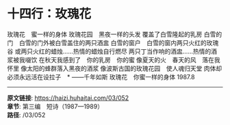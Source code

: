 # 十四行：玫瑰花

玫瑰花　蜜一样的身体
玫瑰花园　黑夜一样的头发
覆盖了白雪隆起的乳房
白雪的门　白雪的门外被白雪盖住的两只酒盅
白雪的窗户　白雪的窗内两只火红的玫瑰谷
或两只火红的蜡烛……热情的蜡烛自行燃尽
两只丁当作响的酒盅……热情的酒浆被我啜饮
在秋天我感到了　你的乳房　你的蜜
像夏天的火　春天的风　落在我怀里
像太阳的蜂群落入黑夜的酒浆
像波斯古国的玫瑰花园　使人魂归天堂
肉体却必须永远活在设拉子　*
——千年如斯
玫瑰花　你蜜一样的身体
1987.8

---

**原文链接**: https://haizi.huhaitai.com/03/052  
**章节**: 第三编　短诗（1987—1989）  
**路径**: /03/052
